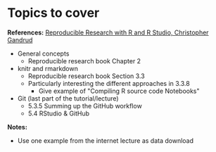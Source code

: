 # Topics to cover

**References:**
[Reproducible Research with R and R Studio, Christopher Gandrud](https://www.amazon.co.uk/Reproducible-Research-Studio-Chapman-Hall/dp/1466572841)


* General concepts
  * Reproducible research book Chapter 2
* knitr and rmarkdown
  * Reproducible research book Section 3.3
  * Particularly interesting the different approaches in 3.3.8
    * Give example of "Compiling R source code Notebooks"
* Git (last part of the tutorial/lecture)
  * 5.3.5 Summing up the GitHub workflow
  * 5.4 RStudio & GitHub

**Notes:**
* Use one example from the internet lecture as data download